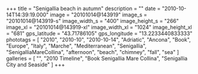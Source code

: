 +++
title = "Senigallia beach in autumn"
description = ""
date = "2010-10-14T14:39:19.000"
image = "20101014@143919"
image_s = "20101014@143919-s"
image_width_s = "400"
image_height_s = "266"
image_xl = "20101014@143919-xl"
image_width_xl = "1024"
image_height_xl = "681"
gps_latitude = "43.71786105"
gps_longitude = "13.2233440833333"
phototags = [ "2010", "2010-10", "2010-10-14", "Adriatic", "Ancona", "Book", "Europe", "Italy", "Marche", "Mediterranean", "Senigallia", "SenigalliaMareCollina", "afternoon", "beach", "chimney", "fall", "sea" ]
galleries = [ "", "2010 Timeline", "Book Senigallia Mare Collina", "Senigallia City and Seaside" ]
+++
